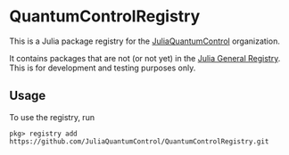 # QuantumControlRegistry

This is a Julia package registry for the [JuliaQuantumControl](https://github.com/JuliaQuantumControl) organization.

It contains packages that are not (or not yet) in the [Julia General Registry](https://github.com/JuliaRegistries/General). This is for development and testing purposes only.

## Usage

To use the registry, run

~~~
pkg> registry add https://github.com/JuliaQuantumControl/QuantumControlRegistry.git
~~~
